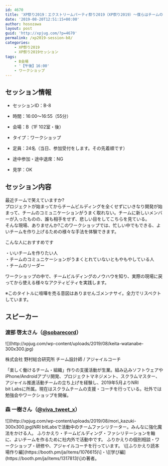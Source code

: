 ```yaml
---
id: 4670
title: 'XP祭り2019：エクストリームパーティ祭り2019（XP祭り2019）～僕らはチームのかけら～（渡部 啓太さん、森 一樹さん）'
date: '2019-08-20T12:51:15+00:00'
author: hosozawa
layout: post
guid: 'http://xpjug.com/?p=4670'
permalink: /xp2019-session-b8/
categories:
    - XP祭り2019
    - XP祭り2019セッション
tags:
    - B会場
    - '【午後】16:00'
    - ワークショップ
---
```


## セッション情報

- セッションID：B-8
- 時間：16:00～16:55（55分）
- 会場：B（1F 102室・後）
- タイプ：ワークショップ

- 定員：24名（当日、参加受付をします。その先着順です）
- 途中参加・途中退席：NG
- 見学：OK

## セッション内容

最近チームで笑えていますか?  
<span class="im">プロジェクトが始まってからチームビルディングを全くせずにいき<wbr></wbr>なり開発が始まって、チームのコミュニケーションがうまく取れな<wbr></wbr>い。チームに新しいメンバーが入ったものの、誰も相手をせず、悲<wbr></wbr>しい目をしてこちらを見ている。  
</span>そんな現場、ありませんか?このワークショップでは、忙しい中でもできる、よいチームを作り<wbr></wbr>上げるための様々な手法を体験できます。

<span class="im"><span class="im">こんな人におすすめです</span></span>

・いいチームを作りたい人  
・チームのコミュニケーションがうまくとれていないともやもやし<wbr></wbr>ている人  
・チームのリーダー

ワークショップの中で、チームビルディングのノウハウを知り、実<wbr></wbr>際の現場に戻ってから使える様々なアクティビティを実践します。

※このタイトルに喧嘩を売る意図はありませんゴメンナサイ。全力<wbr></wbr>でリスペクトしています。

## スピーカー

### 渡部 啓太さん（[@sobarecord](https://twitter.com/sobarecord)）

<div class="profile">![](http://xpjug.com/wp-content/uploads/2019/08/keita-watanabe-300x300.jpg)

株式会社 野村総合研究所 チーム設計師 / アジャイルコーチ

「楽しく働けるチーム・組織」作りの支援活動が生業。組み込みソ<wbr></wbr>フトウェアやiPhone/Androidアプリ開発、<wbr></wbr>プロジェクトマネジメント、スクラムマスター、アジャイル推進活<wbr></wbr>動チームの立ち上げを経験し、2019年5月よりNRI  
bit Labsに所属。現在はスクラムチームの支援・コーチを行ってい<wbr></wbr>る。社外では勉強会やワークショップを開催。

</div>

### 森 一樹さん（[@viva\_tweet\_x](https://twitter.com/@viva_tweet_x)）

<div class="profile">![](http://xpjug.com/wp-content/uploads/2019/08/mori_kazuki-300x300.jpg)NRI bitLabsで活動中のチームファシリテーター。みんなに強化魔法をかける人。  
ふりかえり・チームビルディング・ファシリテーションを軸に、よいチームを作るために社内外で活動中です。  
ふりかえりの個別相談・ワークショップ・研修や、アジャイルコーチを行っています。  
\[[ふりかえり読本 場作り編](https://booth.pm/ja/items/1076615)\]・\[[学び編](https://booth.pm/ja/items/1317813)\]の著者。

</div>   
<script async="" class="speakerdeck-embed" data-id="56f5676aa92e43ad8e7ab738159f94b3" data-ratio="1.77777777777778" src="//speakerdeck.com/assets/embed.js"></script>